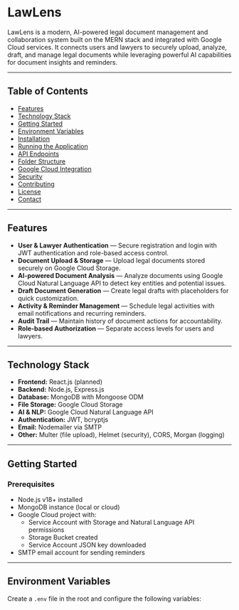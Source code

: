 # LawLens

LawLens is a modern, AI-powered legal document management and collaboration system built on the MERN stack and integrated with Google Cloud services. It connects users and lawyers to securely upload, analyze, draft, and manage legal documents while leveraging powerful AI capabilities for document insights and reminders.

---

## Table of Contents

- [Features](#features)
- [Technology Stack](#technology-stack)
- [Getting Started](#getting-started)
- [Environment Variables](#environment-variables)
- [Installation](#installation)
- [Running the Application](#running-the-application)
- [API Endpoints](#api-endpoints)
- [Folder Structure](#folder-structure)
- [Google Cloud Integration](#google-cloud-integration)
- [Security](#security)
- [Contributing](#contributing)
- [License](#license)
- [Contact](#contact)

---

## Features

- **User & Lawyer Authentication** — Secure registration and login with JWT authentication and role-based access control.
- **Document Upload & Storage** — Upload legal documents stored securely on Google Cloud Storage.
- **AI-powered Document Analysis** — Analyze documents using Google Cloud Natural Language API to detect key entities and potential issues.
- **Draft Document Generation** — Create legal drafts with placeholders for quick customization.
- **Activity & Reminder Management** — Schedule legal activities with email notifications and recurring reminders.
- **Audit Trail** — Maintain history of document actions for accountability.
- **Role-based Authorization** — Separate access levels for users and lawyers.

---

## Technology Stack

- **Frontend:** React.js (planned)
- **Backend:** Node.js, Express.js
- **Database:** MongoDB with Mongoose ODM
- **File Storage:** Google Cloud Storage
- **AI & NLP:** Google Cloud Natural Language API
- **Authentication:** JWT, bcryptjs
- **Email:** Nodemailer via SMTP
- **Other:** Multer (file upload), Helmet (security), CORS, Morgan (logging)

---

## Getting Started

### Prerequisites

- Node.js v18+ installed
- MongoDB instance (local or cloud)
- Google Cloud project with:
  - Service Account with Storage and Natural Language API permissions
  - Storage Bucket created
  - Service Account JSON key downloaded
- SMTP email account for sending reminders

---

## Environment Variables

Create a `.env` file in the root and configure the following variables: